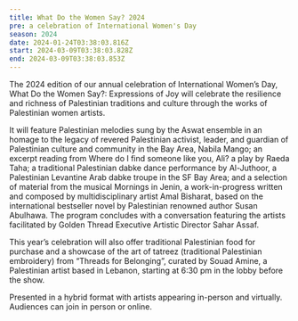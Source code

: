 ```yaml
---
title: What Do the Women Say? 2024
pre: a celebration of International Women's Day
season: 2024
date: 2024-01-24T03:38:03.816Z
start: 2024-03-09T03:38:03.828Z
end: 2024-03-09T03:38:03.853Z
---
```

The 2024 edition of our annual celebration of International Women’s Day, What Do the Women Say?: Expressions of Joy will celebrate the resilience and richness of Palestinian traditions and culture through the works of Palestinian women artists. 

It will feature Palestinian melodies sung by the Aswat ensemble in an homage to the legacy of revered Palestinian activist, leader, and guardian of Palestinian culture and community in the Bay Area, Nabila Mango; an excerpt reading from Where do I find someone like you, Ali? a play by Raeda Taha; a traditional Palestinian dabke dance performance by Al-Juthoor, a Palestinian Levantine Arab dabke troupe in the SF Bay Area; and a selection of material from the musical Mornings in Jenin, a work-in-progress written and composed by multidisciplinary artist Amal Bisharat, based on the international bestseller novel by Palestinian renowned author Susan Abulhawa. The program concludes with a conversation featuring the artists facilitated by Golden Thread Executive Artistic Director Sahar Assaf. 

This year’s celebration will also offer traditional Palestinian food for purchase and a showcase of the art of tatreez (traditional Palestinian embroidery) from “Threads for Belonging”, curated by Souad Amine, a Palestinian artist based in Lebanon, starting at 6:30 pm in the lobby before the show. 

Presented in a hybrid format with artists appearing in-person and virtually. Audiences can join in person or online.
